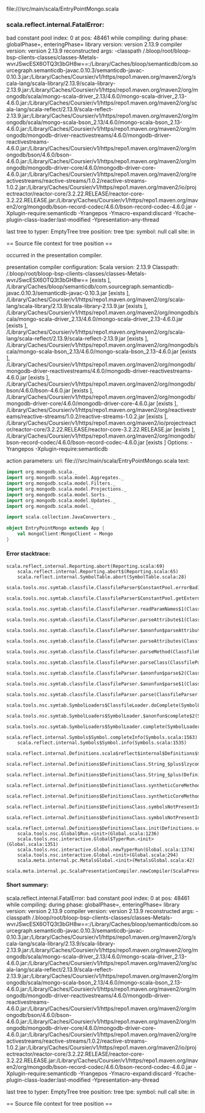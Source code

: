 file://<WORKSPACE>/src/main/scala/EntryPointMongo.scala
### scala.reflect.internal.FatalError: 
  bad constant pool index: 0 at pos: 48461
     while compiling: <no file>
        during phase: globalPhase=<no phase>, enteringPhase=<some phase>
     library version: version 2.13.9
    compiler version: version 2.13.9
  reconstructed args: -classpath <WORKSPACE>/.bloop/root/bloop-bsp-clients-classes/classes-Metals-wvrJSwcESX6OTQ3t3bGH8w==:<HOME>/Library/Caches/bloop/semanticdb/com.sourcegraph.semanticdb-javac.0.10.3/semanticdb-javac-0.10.3.jar:<HOME>/Library/Caches/Coursier/v1/https/repo1.maven.org/maven2/org/scala-lang/scala-library/2.13.9/scala-library-2.13.9.jar:<HOME>/Library/Caches/Coursier/v1/https/repo1.maven.org/maven2/org/mongodb/scala/mongo-scala-driver_2.13/4.6.0/mongo-scala-driver_2.13-4.6.0.jar:<HOME>/Library/Caches/Coursier/v1/https/repo1.maven.org/maven2/org/scala-lang/scala-reflect/2.13.9/scala-reflect-2.13.9.jar:<HOME>/Library/Caches/Coursier/v1/https/repo1.maven.org/maven2/org/mongodb/scala/mongo-scala-bson_2.13/4.6.0/mongo-scala-bson_2.13-4.6.0.jar:<HOME>/Library/Caches/Coursier/v1/https/repo1.maven.org/maven2/org/mongodb/mongodb-driver-reactivestreams/4.6.0/mongodb-driver-reactivestreams-4.6.0.jar:<HOME>/Library/Caches/Coursier/v1/https/repo1.maven.org/maven2/org/mongodb/bson/4.6.0/bson-4.6.0.jar:<HOME>/Library/Caches/Coursier/v1/https/repo1.maven.org/maven2/org/mongodb/mongodb-driver-core/4.6.0/mongodb-driver-core-4.6.0.jar:<HOME>/Library/Caches/Coursier/v1/https/repo1.maven.org/maven2/org/reactivestreams/reactive-streams/1.0.2/reactive-streams-1.0.2.jar:<HOME>/Library/Caches/Coursier/v1/https/repo1.maven.org/maven2/io/projectreactor/reactor-core/3.2.22.RELEASE/reactor-core-3.2.22.RELEASE.jar:<HOME>/Library/Caches/Coursier/v1/https/repo1.maven.org/maven2/org/mongodb/bson-record-codec/4.6.0/bson-record-codec-4.6.0.jar -Xplugin-require:semanticdb -Yrangepos -Ymacro-expand:discard -Ycache-plugin-class-loader:last-modified -Ypresentation-any-thread

  last tree to typer: EmptyTree
       tree position: <unknown>
            tree tpe: <notype>
              symbol: null
           call site: <none> in <none>

== Source file context for tree position ==



occurred in the presentation compiler.

presentation compiler configuration:
Scala version: 2.13.9
Classpath:
<WORKSPACE>/.bloop/root/bloop-bsp-clients-classes/classes-Metals-wvrJSwcESX6OTQ3t3bGH8w== [exists ], <HOME>/Library/Caches/bloop/semanticdb/com.sourcegraph.semanticdb-javac.0.10.3/semanticdb-javac-0.10.3.jar [exists ], <HOME>/Library/Caches/Coursier/v1/https/repo1.maven.org/maven2/org/scala-lang/scala-library/2.13.9/scala-library-2.13.9.jar [exists ], <HOME>/Library/Caches/Coursier/v1/https/repo1.maven.org/maven2/org/mongodb/scala/mongo-scala-driver_2.13/4.6.0/mongo-scala-driver_2.13-4.6.0.jar [exists ], <HOME>/Library/Caches/Coursier/v1/https/repo1.maven.org/maven2/org/scala-lang/scala-reflect/2.13.9/scala-reflect-2.13.9.jar [exists ], <HOME>/Library/Caches/Coursier/v1/https/repo1.maven.org/maven2/org/mongodb/scala/mongo-scala-bson_2.13/4.6.0/mongo-scala-bson_2.13-4.6.0.jar [exists ], <HOME>/Library/Caches/Coursier/v1/https/repo1.maven.org/maven2/org/mongodb/mongodb-driver-reactivestreams/4.6.0/mongodb-driver-reactivestreams-4.6.0.jar [exists ], <HOME>/Library/Caches/Coursier/v1/https/repo1.maven.org/maven2/org/mongodb/bson/4.6.0/bson-4.6.0.jar [exists ], <HOME>/Library/Caches/Coursier/v1/https/repo1.maven.org/maven2/org/mongodb/mongodb-driver-core/4.6.0/mongodb-driver-core-4.6.0.jar [exists ], <HOME>/Library/Caches/Coursier/v1/https/repo1.maven.org/maven2/org/reactivestreams/reactive-streams/1.0.2/reactive-streams-1.0.2.jar [exists ], <HOME>/Library/Caches/Coursier/v1/https/repo1.maven.org/maven2/io/projectreactor/reactor-core/3.2.22.RELEASE/reactor-core-3.2.22.RELEASE.jar [exists ], <HOME>/Library/Caches/Coursier/v1/https/repo1.maven.org/maven2/org/mongodb/bson-record-codec/4.6.0/bson-record-codec-4.6.0.jar [exists ]
Options:
-Yrangepos -Xplugin-require:semanticdb


action parameters:
uri: file://<WORKSPACE>/src/main/scala/EntryPointMongo.scala
text:
```scala
import org.mongodb.scala._
import org.mongodb.scala.model.Aggregates._
import org.mongodb.scala.model.Filters._
import org.mongodb.scala.model.Projections._
import org.mongodb.scala.model.Sorts._
import org.mongodb.scala.model.Updates._
import org.mongodb.scala.model._

import scala.collection.JavaConverters._

object EntryPointMongo extends App {
    val mongoClient:MongoClient = Mongo
}

```



#### Error stacktrace:

```
scala.reflect.internal.Reporting.abort(Reporting.scala:69)
	scala.reflect.internal.Reporting.abort$(Reporting.scala:65)
	scala.reflect.internal.SymbolTable.abort(SymbolTable.scala:28)
	scala.tools.nsc.symtab.classfile.ClassfileParser$ConstantPool.errorBadIndex(ClassfileParser.scala:408)
	scala.tools.nsc.symtab.classfile.ClassfileParser$ConstantPool.getExternalName(ClassfileParser.scala:263)
	scala.tools.nsc.symtab.classfile.ClassfileParser.readParamNames$1(ClassfileParser.scala:842)
	scala.tools.nsc.symtab.classfile.ClassfileParser.parseAttribute$1(ClassfileParser.scala:848)
	scala.tools.nsc.symtab.classfile.ClassfileParser.$anonfun$parseAttributes$6(ClassfileParser.scala:925)
	scala.tools.nsc.symtab.classfile.ClassfileParser.parseAttributes(ClassfileParser.scala:1497)
	scala.tools.nsc.symtab.classfile.ClassfileParser.parseMethod(ClassfileParser.scala:625)
	scala.tools.nsc.symtab.classfile.ClassfileParser.parseClass(ClassfileParser.scala:548)
	scala.tools.nsc.symtab.classfile.ClassfileParser.$anonfun$parse$2(ClassfileParser.scala:175)
	scala.tools.nsc.symtab.classfile.ClassfileParser.$anonfun$parse$1(ClassfileParser.scala:160)
	scala.tools.nsc.symtab.classfile.ClassfileParser.parse(ClassfileParser.scala:143)
	scala.tools.nsc.symtab.SymbolLoaders$ClassfileLoader.doComplete(SymbolLoaders.scala:342)
	scala.tools.nsc.symtab.SymbolLoaders$SymbolLoader.$anonfun$complete$2(SymbolLoaders.scala:249)
	scala.tools.nsc.symtab.SymbolLoaders$SymbolLoader.complete(SymbolLoaders.scala:247)
	scala.reflect.internal.Symbols$Symbol.completeInfo(Symbols.scala:1563)
	scala.reflect.internal.Symbols$Symbol.info(Symbols.scala:1535)
	scala.reflect.internal.Definitions.scala$reflect$internal$Definitions$$enterNewMethod(Definitions.scala:48)
	scala.reflect.internal.Definitions$DefinitionsClass.String_$plus$lzycompute(Definitions.scala:1261)
	scala.reflect.internal.Definitions$DefinitionsClass.String_$plus(Definitions.scala:1261)
	scala.reflect.internal.Definitions$DefinitionsClass.syntheticCoreMethods$lzycompute(Definitions.scala:1583)
	scala.reflect.internal.Definitions$DefinitionsClass.syntheticCoreMethods(Definitions.scala:1565)
	scala.reflect.internal.Definitions$DefinitionsClass.symbolsNotPresentInBytecode$lzycompute(Definitions.scala:1596)
	scala.reflect.internal.Definitions$DefinitionsClass.symbolsNotPresentInBytecode(Definitions.scala:1596)
	scala.reflect.internal.Definitions$DefinitionsClass.init(Definitions.scala:1652)
	scala.tools.nsc.Global$Run.<init>(Global.scala:1236)
	scala.tools.nsc.interactive.Global$TyperRun.<init>(Global.scala:1351)
	scala.tools.nsc.interactive.Global.newTyperRun(Global.scala:1374)
	scala.tools.nsc.interactive.Global.<init>(Global.scala:294)
	scala.meta.internal.pc.MetalsGlobal.<init>(MetalsGlobal.scala:42)
	scala.meta.internal.pc.ScalaPresentationCompiler.newCompiler(ScalaPresentationCompiler.scala:514)
```
#### Short summary: 

scala.reflect.internal.FatalError: 
  bad constant pool index: 0 at pos: 48461
     while compiling: <no file>
        during phase: globalPhase=<no phase>, enteringPhase=<some phase>
     library version: version 2.13.9
    compiler version: version 2.13.9
  reconstructed args: -classpath <WORKSPACE>/.bloop/root/bloop-bsp-clients-classes/classes-Metals-wvrJSwcESX6OTQ3t3bGH8w==:<HOME>/Library/Caches/bloop/semanticdb/com.sourcegraph.semanticdb-javac.0.10.3/semanticdb-javac-0.10.3.jar:<HOME>/Library/Caches/Coursier/v1/https/repo1.maven.org/maven2/org/scala-lang/scala-library/2.13.9/scala-library-2.13.9.jar:<HOME>/Library/Caches/Coursier/v1/https/repo1.maven.org/maven2/org/mongodb/scala/mongo-scala-driver_2.13/4.6.0/mongo-scala-driver_2.13-4.6.0.jar:<HOME>/Library/Caches/Coursier/v1/https/repo1.maven.org/maven2/org/scala-lang/scala-reflect/2.13.9/scala-reflect-2.13.9.jar:<HOME>/Library/Caches/Coursier/v1/https/repo1.maven.org/maven2/org/mongodb/scala/mongo-scala-bson_2.13/4.6.0/mongo-scala-bson_2.13-4.6.0.jar:<HOME>/Library/Caches/Coursier/v1/https/repo1.maven.org/maven2/org/mongodb/mongodb-driver-reactivestreams/4.6.0/mongodb-driver-reactivestreams-4.6.0.jar:<HOME>/Library/Caches/Coursier/v1/https/repo1.maven.org/maven2/org/mongodb/bson/4.6.0/bson-4.6.0.jar:<HOME>/Library/Caches/Coursier/v1/https/repo1.maven.org/maven2/org/mongodb/mongodb-driver-core/4.6.0/mongodb-driver-core-4.6.0.jar:<HOME>/Library/Caches/Coursier/v1/https/repo1.maven.org/maven2/org/reactivestreams/reactive-streams/1.0.2/reactive-streams-1.0.2.jar:<HOME>/Library/Caches/Coursier/v1/https/repo1.maven.org/maven2/io/projectreactor/reactor-core/3.2.22.RELEASE/reactor-core-3.2.22.RELEASE.jar:<HOME>/Library/Caches/Coursier/v1/https/repo1.maven.org/maven2/org/mongodb/bson-record-codec/4.6.0/bson-record-codec-4.6.0.jar -Xplugin-require:semanticdb -Yrangepos -Ymacro-expand:discard -Ycache-plugin-class-loader:last-modified -Ypresentation-any-thread

  last tree to typer: EmptyTree
       tree position: <unknown>
            tree tpe: <notype>
              symbol: null
           call site: <none> in <none>

== Source file context for tree position ==


